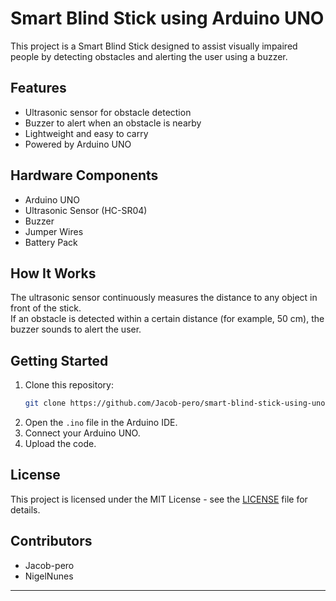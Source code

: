 # Smart Blind Stick using Arduino UNO

This project is a Smart Blind Stick designed to assist visually impaired people by detecting obstacles and alerting the user using a buzzer.

## Features
- Ultrasonic sensor for obstacle detection
- Buzzer to alert when an obstacle is nearby
- Lightweight and easy to carry
- Powered by Arduino UNO

## Hardware Components
- Arduino UNO
- Ultrasonic Sensor (HC-SR04)
- Buzzer
- Jumper Wires
- Battery Pack

## How It Works
The ultrasonic sensor continuously measures the distance to any object in front of the stick.  
If an obstacle is detected within a certain distance (for example, 50 cm), the buzzer sounds to alert the user.

## Getting Started
1. Clone this repository:
    ```bash
    git clone https://github.com/Jacob-pero/smart-blind-stick-using-uno.git
    ```
2. Open the `.ino` file in the Arduino IDE.
3. Connect your Arduino UNO.
4. Upload the code.

## License
This project is licensed under the MIT License - see the [LICENSE](LICENSE) file for details.

## Contributors
- Jacob-pero
- NigelNunes

---

